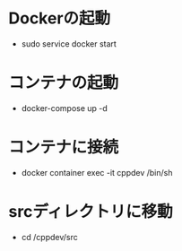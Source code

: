 # Dockerの起動
 - sudo service docker start 
# コンテナの起動
 - docker-compose up -d
# コンテナに接続
 - docker container exec -it cppdev /bin/sh    
# srcディレクトリに移動
 - cd /cppdev/src